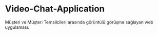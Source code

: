 # Video-Chat-Application
Müşteri ve Müşteri Temsilcileri arasında görüntülü görüşme sağlayan web uygulaması.
